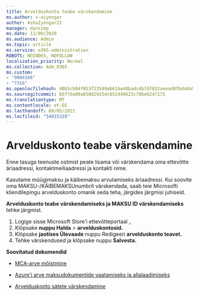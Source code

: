 ```yaml
---
title: Arvelduskonto teabe värskendamine
ms.author: v-aiyengar
author: AshaIyengar21
manager: dansimp
ms.date: 12/09/2020
ms.audience: Admin
ms.topic: article
ms.service: o365-administration
ROBOTS: NOINDEX, NOFOLLOW
localization_priority: Normal
ms.collection: Adm_O365
ms.custom:
- "9004166"
- "7316"
ms.openlocfilehash: 40b5cb04f053f23549ab61ba48badcdbfdf852aeead8fbda8a94e6e5184a3e73
ms.sourcegitcommit: b5f7da89a650d2915dc652449623c78be6247175
ms.translationtype: MT
ms.contentlocale: et-EE
ms.lasthandoff: 08/05/2021
ms.locfileid: "54015328"
---
```

# <a name="how-to-update-billing-account-information"></a>Arvelduskonto teabe värskendamine

Enne tasuga teenuste ostmist peate lisama või värskendama oma ettevõtte äriaadressi, kontaktmeiliaadressi ja kontakti nime.

Kasutame müügimaksu ja käibemaksu arvutamiseks äriaadressi. Kui soovite oma MAKSU-/KÄIBEMAKSUnumbrit värskendada, saab teie Microsofti kliendilepingu arvelduskonto omanik seda teha, järgides järgmisi juhiseid.

**Arvelduskonto teabe värskendamiseks ja MAKSU ID värskendamiseks** tehke järgmist.

1. Logige sisse Microsoft Store'i ettevõtteportaal [.](https://businessstore.microsoft.com/)
1. Klõpsake **nuppu Halda**  >  **arvelduskontosid.**
1. Klõpsake **jaotises Ülevaade** nuppu Redigeeri **arvelduskonto teavet.**
1. Tehke värskendused ja klõpsake nuppu **Salvesta.** 

**Soovitatud dokumendid**

- [MCA-arve mõistmine](https://docs.microsoft.com/azure/cost-management-billing/understand/mca-understand-your-invoice)

- [Azure'i arve maksudokumentide vaatamiseks ja allalaadimiseks](https://docs.microsoft.com/azure/cost-management-billing/understand/mca-download-tax-document)

- [Arvelduskonto sätete värskendamine](https://docs.microsoft.com/microsoft-store/update-microsoft-store-for-business-account-settings)  

